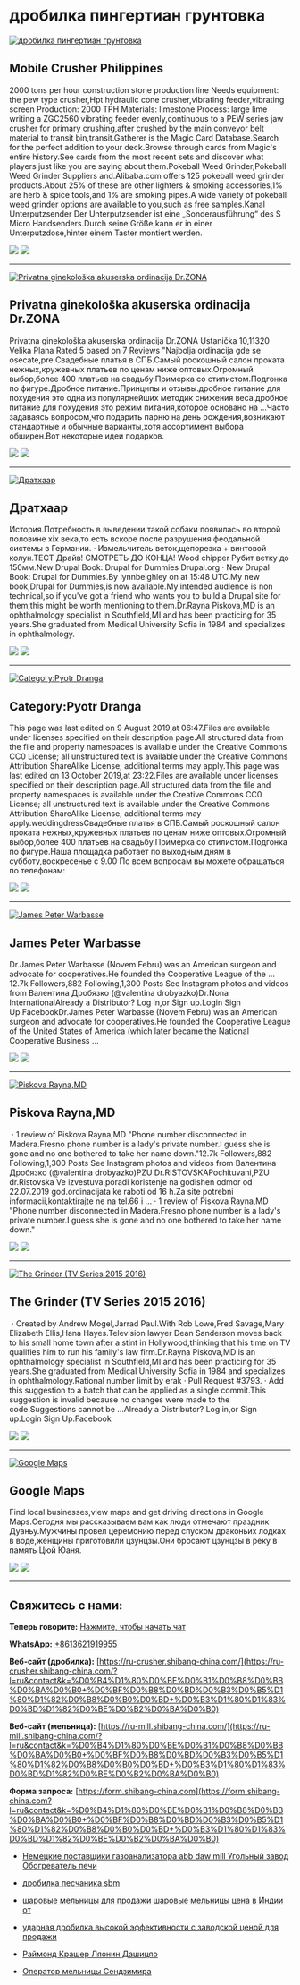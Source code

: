 # дробилка пингертиан грунтовка

<a href="https://swt.shibang-china.com/?l=ru&img&k=%D0%B4%D1%80%D0%BE%D0%B1%D0%B8%D0%BB%D0%BA%D0%B0+%D0%BF%D0%B8%D0%BD%D0%B3%D0%B5%D1%80%D1%82%D0%B8%D0%B0%D0%BD+%D0%B3%D1%80%D1%83%D0%BD%D1%82%D0%BE%D0%B2%D0%BA%D0%B0" target="_blank">![дробилка пингертиан грунтовка](http://static.shibang-china.com/all-800x300/505.jpg)</a>

## Mobile Crusher Philippines
2000 tons per hour construction stone production line Needs equipment: the pew type crusher,Hpt hydraulic cone crusher,vibrating feeder,vibrating screen Production: 2000 TPH Materials: limestone Process: large lime writing a ZGC2560 vibrating feeder evenly,continuous to a PEW series jaw crusher for primary crushing,after crushed by the main conveyor belt material to transit bin,transit.Gatherer is the Magic Card Database.Search for the perfect addition to your deck.Browse through cards from Magic's entire history.See cards from the most recent sets and discover what players just like you are saying about them.Pokeball Weed Grinder,Pokeball Weed Grinder Suppliers and.Alibaba.com offers 125 pokeball weed grinder products.About 25% of these are other lighters &amp; smoking accessories,1% are herb &amp; spice tools,and 1% are smoking pipes.A wide variety of pokeball weed grinder options are available to you,such as free samples.Kanal Unterputzsender Der Unterputzsender ist eine „Sonderausf&#252;hrung“ des S Micro Handsenders.Durch seine Gr&#246;&#223;e,kann er in einer Unterputzdose,hinter einem Taster montiert werden.


<a href="https://whatsapp.shibangsoft.com/WhatsApp.php" target="_blank" title="WhatsApp">![](http://static.shibang-china.com/icon/whatsapp.png)</a> <a href="https://swt.shibang-china.com/?l=ru&icon&k=%D0%B4%D1%80%D0%BE%D0%B1%D0%B8%D0%BB%D0%BA%D0%B0+%D0%BF%D0%B8%D0%BD%D0%B3%D0%B5%D1%80%D1%82%D0%B8%D0%B0%D0%BD+%D0%B3%D1%80%D1%83%D0%BD%D1%82%D0%BE%D0%B2%D0%BA%D0%B0" target="_blank">![](http://static.shibang-china.com/icon/chat-ru.png)</a>

---

<a href="https://swt.shibang-china.com/?l=ru&img&k=%D0%B4%D1%80%D0%BE%D0%B1%D0%B8%D0%BB%D0%BA%D0%B0+%D0%BF%D0%B8%D0%BD%D0%B3%D0%B5%D1%80%D1%82%D0%B8%D0%B0%D0%BD+%D0%B3%D1%80%D1%83%D0%BD%D1%82%D0%BE%D0%B2%D0%BA%D0%B0" target="_blank">![Privatna ginekološka akuserska ordinacija Dr.ZONA](http://static.shibang-china.com/all-800x300/1163.jpg)</a>

## Privatna ginekološka akuserska ordinacija Dr.ZONA
Privatna ginekološka akuserska ordinacija Dr.ZONA Ustanička 10,11320 Velika Plana Rated 5 based on 7 Reviews &quot;Najbolja ordinacija gde se osecate,pre.Свадебные платья в СПБ.Самый роскошный салон проката нежных,кружевных платьев по ценам ниже оптовых.Огромный выбор,более 400 платьев на свадьбу.Примерка со стилистом.Подгонка по фигуре.Дробное питание.Принципы и отзывы.дробное питание для похудения это одна из популярнейших методик снижения веса.дробное питание для похудения это режим питания,которое основано на …Часто задаваясь вопросом,что подарить парню на день рождения,возникают стандартные и обычные варианты,хотя ассортимент выбора обширен.Вот некоторые идеи подарков.


<a href="https://whatsapp.shibangsoft.com/WhatsApp.php" target="_blank" title="WhatsApp">![](http://static.shibang-china.com/icon/whatsapp.png)</a> <a href="https://swt.shibang-china.com/?l=ru&icon&k=%D0%B4%D1%80%D0%BE%D0%B1%D0%B8%D0%BB%D0%BA%D0%B0+%D0%BF%D0%B8%D0%BD%D0%B3%D0%B5%D1%80%D1%82%D0%B8%D0%B0%D0%BD+%D0%B3%D1%80%D1%83%D0%BD%D1%82%D0%BE%D0%B2%D0%BA%D0%B0" target="_blank">![](http://static.shibang-china.com/icon/chat-ru.png)</a>

---

<a href="https://swt.shibang-china.com/?l=ru&img&k=%D0%B4%D1%80%D0%BE%D0%B1%D0%B8%D0%BB%D0%BA%D0%B0+%D0%BF%D0%B8%D0%BD%D0%B3%D0%B5%D1%80%D1%82%D0%B8%D0%B0%D0%BD+%D0%B3%D1%80%D1%83%D0%BD%D1%82%D0%BE%D0%B2%D0%BA%D0%B0" target="_blank">![Дратхаар](http://static.shibang-china.com/all-800x300/1367.jpg)</a>

## Дратхаар
История.Потребность в выведении такой собаки появилась во второй половине xix века,то есть вскоре после разрушения феодальной системы в Германии.&nbsp;&#0183;&#32;Измельчитель веток,щепорезка + винтовой колун.ТЕСТ Драйв! СМОТРЕТЬ ДО КОНЦА! Wood chipper Рубит ветку до 150мм.New Drupal Book: Drupal for Dummies Drupal.org&nbsp;&#0183;&#32;New Drupal Book: Drupal for Dummies.By lynnbeighley on at 15:48 UTC.My new book,Drupal for Dummies,is now available.My intended audience is non technical,so if you've got a friend who wants you to build a Drupal site for them,this might be worth mentioning to them.Dr.Rayna Piskova,MD is an ophthalmology specialist in Southfield,MI and has been practicing for 35 years.She graduated from Medical University Sofia in 1984 and specializes in ophthalmology.


<a href="https://whatsapp.shibangsoft.com/WhatsApp.php" target="_blank" title="WhatsApp">![](http://static.shibang-china.com/icon/whatsapp.png)</a> <a href="https://swt.shibang-china.com/?l=ru&icon&k=%D0%B4%D1%80%D0%BE%D0%B1%D0%B8%D0%BB%D0%BA%D0%B0+%D0%BF%D0%B8%D0%BD%D0%B3%D0%B5%D1%80%D1%82%D0%B8%D0%B0%D0%BD+%D0%B3%D1%80%D1%83%D0%BD%D1%82%D0%BE%D0%B2%D0%BA%D0%B0" target="_blank">![](http://static.shibang-china.com/icon/chat-ru.png)</a>

---

<a href="https://swt.shibang-china.com/?l=ru&img&k=%D0%B4%D1%80%D0%BE%D0%B1%D0%B8%D0%BB%D0%BA%D0%B0+%D0%BF%D0%B8%D0%BD%D0%B3%D0%B5%D1%80%D1%82%D0%B8%D0%B0%D0%BD+%D0%B3%D1%80%D1%83%D0%BD%D1%82%D0%BE%D0%B2%D0%BA%D0%B0" target="_blank">![Category:Pyotr Dranga](http://static.shibang-china.com/all-800x300/674.jpg)</a>

## Category:Pyotr Dranga
This page was last edited on 9 August 2019,at 06:47.Files are available under licenses specified on their description page.All structured data from the file and property namespaces is available under the Creative Commons CC0 License; all unstructured text is available under the Creative Commons Attribution ShareAlike License; additional terms may apply.This page was last edited on 13 October 2019,at 23:22.Files are available under licenses specified on their description page.All structured data from the file and property namespaces is available under the Creative Commons CC0 License; all unstructured text is available under the Creative Commons Attribution ShareAlike License; additional terms may apply.weddingdressСвадебные платья в СПБ.Самый роскошный салон проката нежных,кружевных платьев по ценам ниже оптовых.Огромный выбор,более 400 платьев на свадьбу.Примерка со стилистом.Подгонка по фигуре.Наша площадка работает по выходным дням в субботу,воскресенье с 9.00 По всем вопросам вы можете обращаться по телефонам:


<a href="https://whatsapp.shibangsoft.com/WhatsApp.php" target="_blank" title="WhatsApp">![](http://static.shibang-china.com/icon/whatsapp.png)</a> <a href="https://swt.shibang-china.com/?l=ru&icon&k=%D0%B4%D1%80%D0%BE%D0%B1%D0%B8%D0%BB%D0%BA%D0%B0+%D0%BF%D0%B8%D0%BD%D0%B3%D0%B5%D1%80%D1%82%D0%B8%D0%B0%D0%BD+%D0%B3%D1%80%D1%83%D0%BD%D1%82%D0%BE%D0%B2%D0%BA%D0%B0" target="_blank">![](http://static.shibang-china.com/icon/chat-ru.png)</a>

---

<a href="https://swt.shibang-china.com/?l=ru&img&k=%D0%B4%D1%80%D0%BE%D0%B1%D0%B8%D0%BB%D0%BA%D0%B0+%D0%BF%D0%B8%D0%BD%D0%B3%D0%B5%D1%80%D1%82%D0%B8%D0%B0%D0%BD+%D0%B3%D1%80%D1%83%D0%BD%D1%82%D0%BE%D0%B2%D0%BA%D0%B0" target="_blank">![James Peter Warbasse](http://static.shibang-china.com/all-800x300/207.jpg)</a>

## James Peter Warbasse
Dr.James Peter Warbasse (Novem Febru) was an American surgeon and advocate for cooperatives.He founded the Cooperative League of the …12.7k Followers,882 Following,1,300 Posts See Instagram photos and videos from Валентина Дробязко (@valentina drobyazko)Dr.Nona InternationalAlready a Distributor? Log in,or Sign up.Login Sign Up.FacebookDr.James Peter Warbasse (Novem Febru) was an American surgeon and advocate for cooperatives.He founded the Cooperative League of the United States of America (which later became the National Cooperative Business …


<a href="https://whatsapp.shibangsoft.com/WhatsApp.php" target="_blank" title="WhatsApp">![](http://static.shibang-china.com/icon/whatsapp.png)</a> <a href="https://swt.shibang-china.com/?l=ru&icon&k=%D0%B4%D1%80%D0%BE%D0%B1%D0%B8%D0%BB%D0%BA%D0%B0+%D0%BF%D0%B8%D0%BD%D0%B3%D0%B5%D1%80%D1%82%D0%B8%D0%B0%D0%BD+%D0%B3%D1%80%D1%83%D0%BD%D1%82%D0%BE%D0%B2%D0%BA%D0%B0" target="_blank">![](http://static.shibang-china.com/icon/chat-ru.png)</a>

---

<a href="https://swt.shibang-china.com/?l=ru&img&k=%D0%B4%D1%80%D0%BE%D0%B1%D0%B8%D0%BB%D0%BA%D0%B0+%D0%BF%D0%B8%D0%BD%D0%B3%D0%B5%D1%80%D1%82%D0%B8%D0%B0%D0%BD+%D0%B3%D1%80%D1%83%D0%BD%D1%82%D0%BE%D0%B2%D0%BA%D0%B0" target="_blank">![Piskova Rayna,MD](http://static.shibang-china.com/all-800x300/537.jpg)</a>

## Piskova Rayna,MD
&nbsp;&#0183;&#32;1 review of Piskova Rayna,MD &quot;Phone number disconnected in Madera.Fresno phone number is a lady's private number.I guess she is gone and no one bothered to take her name down.&quot;12.7k Followers,882 Following,1,300 Posts See Instagram photos and videos from Валентина Дробязко (@valentina drobyazko)PZU Dr.RISTOVSKAPochituvani,PZU dr.Ristovska Ve izvestuva,poradi koristenje na godishen odmor od 22.07.2019 god.ordinacijata ke raboti od 16 h.Za site potrebni informacii,kontaktirajte ne na tel.66 i …&nbsp;&#0183;&#32;1 review of Piskova Rayna,MD &quot;Phone number disconnected in Madera.Fresno phone number is a lady's private number.I guess she is gone and no one bothered to take her name down.&quot;


<a href="https://whatsapp.shibangsoft.com/WhatsApp.php" target="_blank" title="WhatsApp">![](http://static.shibang-china.com/icon/whatsapp.png)</a> <a href="https://swt.shibang-china.com/?l=ru&icon&k=%D0%B4%D1%80%D0%BE%D0%B1%D0%B8%D0%BB%D0%BA%D0%B0+%D0%BF%D0%B8%D0%BD%D0%B3%D0%B5%D1%80%D1%82%D0%B8%D0%B0%D0%BD+%D0%B3%D1%80%D1%83%D0%BD%D1%82%D0%BE%D0%B2%D0%BA%D0%B0" target="_blank">![](http://static.shibang-china.com/icon/chat-ru.png)</a>

---

<a href="https://swt.shibang-china.com/?l=ru&img&k=%D0%B4%D1%80%D0%BE%D0%B1%D0%B8%D0%BB%D0%BA%D0%B0+%D0%BF%D0%B8%D0%BD%D0%B3%D0%B5%D1%80%D1%82%D0%B8%D0%B0%D0%BD+%D0%B3%D1%80%D1%83%D0%BD%D1%82%D0%BE%D0%B2%D0%BA%D0%B0" target="_blank">![The Grinder (TV Series 2015 2016)](http://static.shibang-china.com/all-800x300/238.jpg)</a>

## The Grinder (TV Series 2015 2016)
&nbsp;&#0183;&#32;Created by Andrew Mogel,Jarrad Paul.With Rob Lowe,Fred Savage,Mary Elizabeth Ellis,Hana Hayes.Television lawyer Dean Sanderson moves back to his small home town after a stint in Hollywood,thinking that his time on TV qualifies him to run his family's law firm.Dr.Rayna Piskova,MD is an ophthalmology specialist in Southfield,MI and has been practicing for 35 years.She graduated from Medical University Sofia in 1984 and specializes in ophthalmology.Rational number limit by erak &#183; Pull Request #3793.&nbsp;&#0183;&#32;Add this suggestion to a batch that can be applied as a single commit.This suggestion is invalid because no changes were made to the code.Suggestions cannot be …Already a Distributor? Log in,or Sign up.Login Sign Up.Facebook


<a href="https://whatsapp.shibangsoft.com/WhatsApp.php" target="_blank" title="WhatsApp">![](http://static.shibang-china.com/icon/whatsapp.png)</a> <a href="https://swt.shibang-china.com/?l=ru&icon&k=%D0%B4%D1%80%D0%BE%D0%B1%D0%B8%D0%BB%D0%BA%D0%B0+%D0%BF%D0%B8%D0%BD%D0%B3%D0%B5%D1%80%D1%82%D0%B8%D0%B0%D0%BD+%D0%B3%D1%80%D1%83%D0%BD%D1%82%D0%BE%D0%B2%D0%BA%D0%B0" target="_blank">![](http://static.shibang-china.com/icon/chat-ru.png)</a>

---

<a href="https://swt.shibang-china.com/?l=ru&img&k=%D0%B4%D1%80%D0%BE%D0%B1%D0%B8%D0%BB%D0%BA%D0%B0+%D0%BF%D0%B8%D0%BD%D0%B3%D0%B5%D1%80%D1%82%D0%B8%D0%B0%D0%BD+%D0%B3%D1%80%D1%83%D0%BD%D1%82%D0%BE%D0%B2%D0%BA%D0%B0" target="_blank">![Google Maps](http://static.shibang-china.com/all-800x300/995.jpg)</a>

## Google Maps
Find local businesses,view maps and get driving directions in Google Maps.Сегодня мы рассказываем вам как люди отмечают праздник Дуаньу.Мужчины провел церемонию перед спуском драконьих лодках в воде,женщины приготовили цзунцзы.Они бросают цзунцзы в реку в память Цюй Юаня.

<a href="https://whatsapp.shibangsoft.com/WhatsApp.php" target="_blank" title="WhatsApp">![](http://static.shibang-china.com/icon/whatsapp.png)</a> <a href="https://swt.shibang-china.com/?l=ru&icon&k=%D0%B4%D1%80%D0%BE%D0%B1%D0%B8%D0%BB%D0%BA%D0%B0+%D0%BF%D0%B8%D0%BD%D0%B3%D0%B5%D1%80%D1%82%D0%B8%D0%B0%D0%BD+%D0%B3%D1%80%D1%83%D0%BD%D1%82%D0%BE%D0%B2%D0%BA%D0%B0" target="_blank">![](http://static.shibang-china.com/icon/chat-ru.png)</a>

---
## Свяжитесь с нами:

**Теперь говорите:** [Нажмите, чтобы начать чат](https://swt.shibang-china.com?l=ru&contact&k=%D0%B4%D1%80%D0%BE%D0%B1%D0%B8%D0%BB%D0%BA%D0%B0+%D0%BF%D0%B8%D0%BD%D0%B3%D0%B5%D1%80%D1%82%D0%B8%D0%B0%D0%BD+%D0%B3%D1%80%D1%83%D0%BD%D1%82%D0%BE%D0%B2%D0%BA%D0%B0)

**WhatsApp:**  [+8613621919955](https://whatsapp.shibangsoft.com/WhatsApp.php)

**Веб-сайт (дробилка):** [https://ru-crusher.shibang-china.com/](https://ru-crusher.shibang-china.com/?l=ru&contact&k=%D0%B4%D1%80%D0%BE%D0%B1%D0%B8%D0%BB%D0%BA%D0%B0+%D0%BF%D0%B8%D0%BD%D0%B3%D0%B5%D1%80%D1%82%D0%B8%D0%B0%D0%BD+%D0%B3%D1%80%D1%83%D0%BD%D1%82%D0%BE%D0%B2%D0%BA%D0%B0)

**Веб-сайт (мельница):** [https://ru-mill.shibang-china.com/](https://ru-mill.shibang-china.com/?l=ru&contact&k=%D0%B4%D1%80%D0%BE%D0%B1%D0%B8%D0%BB%D0%BA%D0%B0+%D0%BF%D0%B8%D0%BD%D0%B3%D0%B5%D1%80%D1%82%D0%B8%D0%B0%D0%BD+%D0%B3%D1%80%D1%83%D0%BD%D1%82%D0%BE%D0%B2%D0%BA%D0%B0)

**Форма запроса:** [https://form.shibang-china.com](https://form.shibang-china.com?l=ru&contact&k=%D0%B4%D1%80%D0%BE%D0%B1%D0%B8%D0%BB%D0%BA%D0%B0+%D0%BF%D0%B8%D0%BD%D0%B3%D0%B5%D1%80%D1%82%D0%B8%D0%B0%D0%BD+%D0%B3%D1%80%D1%83%D0%BD%D1%82%D0%BE%D0%B2%D0%BA%D0%B0)

* [Немецкие поставщики газоанализатора abb daw mill Угольный завод Обогреватель печи](../133/%D0%9D%D0%B5%D0%BC%D0%B5%D1%86%D0%BA%D0%B8%D0%B5%20%D0%BF%D0%BE%D1%81%D1%82%D0%B0%D0%B2%D1%89%D0%B8%D0%BA%D0%B8%20%D0%B3%D0%B0%D0%B7%D0%BE%D0%B0%D0%BD%D0%B0%D0%BB%D0%B8%D0%B7%D0%B0%D1%82%D0%BE%D1%80%D0%B0%20abb%20daw%20mill%20%D0%A3%D0%B3%D0%BE%D0%BB%D1%8C%D0%BD%D1%8B%D0%B9%20%D0%B7%D0%B0%D0%B2%D0%BE%D0%B4%20%D0%9E%D0%B1%D0%BE%D0%B3%D1%80%D0%B5%D0%B2%D0%B0%D1%82%D0%B5%D0%BB%D1%8C%20%D0%BF%D0%B5%D1%87%D0%B8.md)

* [дробилка песчаника sbm](../133/%D0%B4%D1%80%D0%BE%D0%B1%D0%B8%D0%BB%D0%BA%D0%B0%20%D0%BF%D0%B5%D1%81%D1%87%D0%B0%D0%BD%D0%B8%D0%BA%D0%B0%20sbm.md)

* [шаровые мельницы для продажи шаровые мельницы цена в Индии от](../135/%D1%88%D0%B0%D1%80%D0%BE%D0%B2%D1%8B%D0%B5%20%D0%BC%D0%B5%D0%BB%D1%8C%D0%BD%D0%B8%D1%86%D1%8B%20%D0%B4%D0%BB%D1%8F%20%D0%BF%D1%80%D0%BE%D0%B4%D0%B0%D0%B6%D0%B8%20%D1%88%D0%B0%D1%80%D0%BE%D0%B2%D1%8B%D0%B5%20%D0%BC%D0%B5%D0%BB%D1%8C%D0%BD%D0%B8%D1%86%D1%8B%20%D1%86%D0%B5%D0%BD%D0%B0%20%D0%B2%20%D0%98%D0%BD%D0%B4%D0%B8%D0%B8%20%D0%BE%D1%82.md)

* [ударная дробилка высокой эффективности с заводской ценой для продажи](../132/%D1%83%D0%B4%D0%B0%D1%80%D0%BD%D0%B0%D1%8F%20%D0%B4%D1%80%D0%BE%D0%B1%D0%B8%D0%BB%D0%BA%D0%B0%20%D0%B2%D1%8B%D1%81%D0%BE%D0%BA%D0%BE%D0%B9%20%D1%8D%D1%84%D1%84%D0%B5%D0%BA%D1%82%D0%B8%D0%B2%D0%BD%D0%BE%D1%81%D1%82%D0%B8%20%D1%81%20%D0%B7%D0%B0%D0%B2%D0%BE%D0%B4%D1%81%D0%BA%D0%BE%D0%B9%20%D1%86%D0%B5%D0%BD%D0%BE%D0%B9%20%D0%B4%D0%BB%D1%8F%20%D0%BF%D1%80%D0%BE%D0%B4%D0%B0%D0%B6%D0%B8.md)

* [Раймонд Крашер Ляонин Дашицяо](../131/%D0%A0%D0%B0%D0%B9%D0%BC%D0%BE%D0%BD%D0%B4%20%D0%9A%D1%80%D0%B0%D1%88%D0%B5%D1%80%20%D0%9B%D1%8F%D0%BE%D0%BD%D0%B8%D0%BD%20%D0%94%D0%B0%D1%88%D0%B8%D1%86%D1%8F%D0%BE.md)

* [Оператор мельницы Сендзимира](../134/%D0%9E%D0%BF%D0%B5%D1%80%D0%B0%D1%82%D0%BE%D1%80%20%D0%BC%D0%B5%D0%BB%D1%8C%D0%BD%D0%B8%D1%86%D1%8B%20%D0%A1%D0%B5%D0%BD%D0%B4%D0%B7%D0%B8%D0%BC%D0%B8%D1%80%D0%B0.md)
